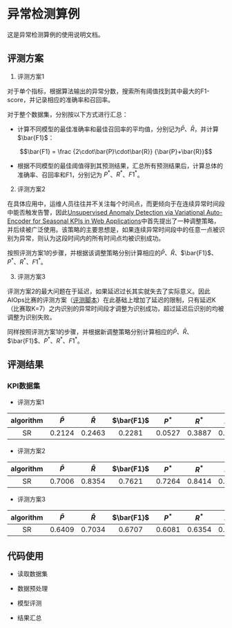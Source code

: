 # 异常检测算例
这是异常检测算例的使用说明文档。

## 评测方案

1. 评测方案1

对于单个指标，根据算法输出的异常分数，搜索所有阈值找到其中最大的F1-score，并记录相应的准确率和召回率。

对于整个数据集，分别按以下方式进行汇总：

* 计算不同模型的最佳准确率和最佳召回率的平均值，分别记为$\bar{P}$、$\bar{R}$，并计算 $\bar{F1}$：

$$\bar{F1} = \frac {2\cdot\bar{P}\cdot\bar{R}} {\bar{P}+\bar{R}}$$

* 根据不同模型的最佳阈值得到其预测结果，汇总所有预测结果后，计算总体的准确率、召回率和F1，分别记为 $P^{* }$、$R^{* }$、$F1^{* }$。

2. 评测方案2

在具体应用中，运维人员往往并不关注每个时间点，而更倾向于在连续异常时间段中能否触发告警，因此[Unsupervised Anomaly Detection via Variational Auto-Encoder for Seasonal KPIs in Web Applications](https://arxiv.org/pdf/1802.03903.pdf)中首先提出了一种调整策略，并后续被广泛使用。该策略的主要思想是，如果连续异常时间段中的任意一点被识别为异常，则认为这段时间内的所有时间点均被识别成功。

按照评测方案1的步骤，并根据该调整策略分别计算相应的$\bar{P}$、$\bar{R}$、$\bar{F1}$、$P^{* }$、$R^{* }$、$F1^{* }$。

3. 评测方案3

评测方案2的最大问题在于延迟，如果延迟过长其实就失去了实际意义。因此AIOps比赛的评测方案（[评测脚本](https://github.com/iopsai/iops/blob/master/evaluation/evaluation.py)）在此基础上增加了延迟的限制，只有延迟K（比赛取K=7）之内识别的异常时间段才调整为识别成功，超过延迟后识别的均被调整为识别失败。

同样按照评测方案1的步骤，并根据新调整策略分别计算相应的$\bar{P}$、$\bar{R}$、$\bar{F1}$、$P^{* }$、$R^{* }$、$F1^{* }$。

## 评测结果

### KPI数据集
* 评测方案1

|algorithm|$\bar{P}$|$\bar{R}$|$\bar{F1}$|$P^{* }$|$R^{* }$|$F1^{* }$|
|:----:|:----:|:----:|:----:|:----:|:----:|:----:|
|SR|0.2124|0.2463|0.2281|0.0527|0.3887|0.0928|

* 评测方案2

|algorithm|$\bar{P}$|$\bar{R}$|$\bar{F1}$|$P^{* }$|$R^{* }$|$F1^{* }$|
|:----:|:----:|:----:|:----:|:----:|:----:|:----:|
|SR|0.7006|0.8354|0.7621|0.7264|0.8414|0.7797|

* 评测方案3

|algorithm|$\bar{P}$|$\bar{R}$|$\bar{F1}$|$P^{* }$|$R^{* }$|$F1^{* }$|
|:----:|:----:|:----:|:----:|:----:|:----:|:----:|
|SR|0.6409|0.7034|0.6707|0.6081|0.6354|0.6214|

## 代码使用
* 读取数据集

* 数据预处理

* 模型评测

* 结果汇总
